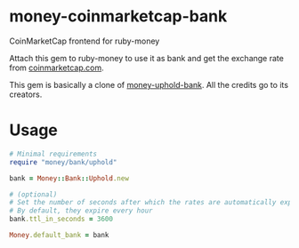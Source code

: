 money-coinmarketcap-bank
========================
CoinMarketCap frontend for ruby-money

Attach this gem to ruby-money to use it as bank and get the exchange rate from [coinmarketcap.com](http://coinmarketcap.com/).

This gem is basically a clone of [money-uphold-bank](https://github.com/subvisual/money-uphold-bank).
All the credits go to its creators.

# Usage

```rb
# Minimal requirements
require "money/bank/uphold"

bank = Money::Bank::Uphold.new

# (optional)
# Set the number of seconds after which the rates are automatically expired.
# By default, they expire every hour
bank.ttl_in_seconds = 3600

Money.default_bank = bank
```
